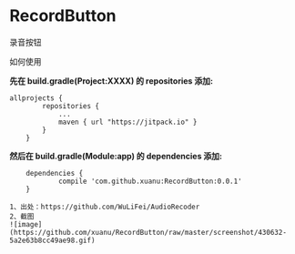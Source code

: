 # RecordButton
录音按钮

如何使用

**先在 build.gradle(Project:XXXX) 的 repositories 添加:**

```
allprojects {
		repositories {
			...
			maven { url "https://jitpack.io" }
		}
	}
```

**然后在 build.gradle(Module:app) 的 dependencies 添加:**

```
	dependencies {
	        compile 'com.github.xuanu:RecordButton:0.0.1'
	}
```


	1、出处：https://github.com/WuLiFei/AudioRecoder
	2、截图
	![image](https://github.com/xuanu/RecordButton/raw/master/screenshot/430632-5a2e63b8cc49ae98.gif)
